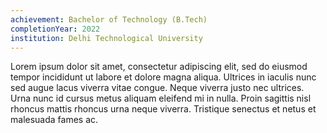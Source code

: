 ```yaml
---
achievement: Bachelor of Technology (B.Tech)
completionYear: 2022
institution: Delhi Technological University
---
```


Lorem ipsum dolor sit amet, consectetur adipiscing elit, sed do eiusmod tempor incididunt ut labore et dolore magna aliqua. Ultrices in iaculis nunc sed augue lacus viverra vitae congue. Neque viverra justo nec ultrices. Urna nunc id cursus metus aliquam eleifend mi in nulla. Proin sagittis nisl rhoncus mattis rhoncus urna neque viverra. Tristique senectus et netus et malesuada fames ac.
